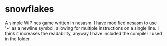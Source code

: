# snowflakes

A simple WIP nes game written in nesasm.
I have modified nesasm to use '~' as a newline symbol, allowing for multiple instructions on a single line. I think it increases the readability, anyway I have included the compiler I used in the folder.
